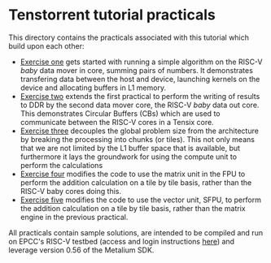 # Tenstorrent tutorial practicals

This directory contains the practicals associated with this tutorial which build upon each other:

* [Exercise one](one/exercise) gets started with running a simple algorithm on the RISC-V _baby_ data mover in core, summing pairs of numbers. It demonstrates transfering data between the host and device, launching kernels on the device and allocating buffers in L1 memory.
* [Exercise two](two/exercise) extends the first practical to perform the writing of results to DDR by the second data mover core, the RISC-V _baby_ data out core. This demonstrates Circular Buffers (CBs) which are used to communicate between the RISC-V cores in a Tensix core.
* [Exercise three](three/exercise) decouples the global problem size from the architecture by breaking the processing into chunks (or tiles). This not only means that we are not limited by the L1 buffer space that is available, but furthermore it lays the groundwork for using the compute unit to perform the calculations
* [Exercise four](four/exercise) modifies the code to use the matrix unit in the FPU to perform the addition calculation on a tile by tile basis, rather than the RISC-V baby cores doing this.
* [Exercise five](five/exercise) modifies the code to use the vector unit, SFPU, to perform the addition calculation on a tile by tile basis, rather than the matrix engine in the previous practical.

All practicals contain sample solutions, are intended to be compiled and run on EPCC's RISC-V testbed (access and login instructions [here](general/RV-testbed.md)) and leverage version 0.56 of the Metalium SDK.
